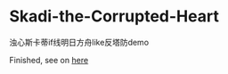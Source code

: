 # Skadi-the-Corrupted-Heart
浊心斯卡蒂if线明日方舟like反塔防demo

Finished, see on <a target="_blank" href="https://www.bilibili.com/video/BV18D4y1y7Pu/?spm_id_from=333.1007.top_right_bar_window_custom_collection.content.click">here</a>
